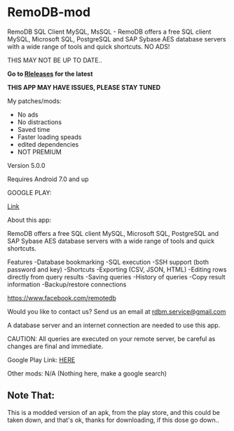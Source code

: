 # RemoDB-mod
RemoDB SQL Client MySQL, MsSQL - RemoDB offers a free SQL client MySQL, Microsoft SQL, PostgreSQL and SAP Sybase AES database servers with a wide range of tools and quick shortcuts. NO ADS!

THIS MAY NOT BE UP TO DATE..

**Go to [Rleleases](https://github.com/MarshMeadow/RemoDB-mod/releases) for the latest**

**THIS APP MAY HAVE ISSUES, PLEASE STAY TUNED**

My patches/mods:

- No ads
- No distractions
- Saved time
- Faster loading speads
- edited dependencies
- NOT PREMIUM 

Version
5.0.0

Requires Android
7.0 and up

GOOGLE PLAY:

[Link](https://play.google.com/store/apps/details?id=com.kriskast.remotedb)

About this app:

RemoDB offers a free SQL client MySQL, Microsoft SQL, PostgreSQL and SAP Sybase AES database servers with a wide range of tools and quick shortcuts.

Features
-Database bookmarking
-SQL execution
-SSH support (both password and key)
-Shortcuts
-Exporting (CSV, JSON, HTML)
-Editing rows directly from query results
-Saving queries
-History of queries
-Copy result information
-Backup/restore connections

https://www.facebook.com/remotedb

Would you like to contact us?
Send us an email at rdbm.service@gmail.com

A database server and an internet connection are needed to use this app.

CAUTION: All queries are executed on your remote server, be careful as changes are final and immediate.

Google Play Link: [HERE](https://play.google.com/store/apps/details?id=com.kriskast.remotedb)

Other mods: N/A (Nothing here, make a google search)

Note That:
----
This is a modded version of an apk, from the play store, and this could be taken down, and that's ok, thanks for downloading, if this dose go down..
